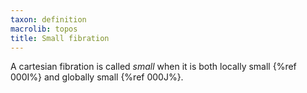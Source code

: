 ```yaml
---
taxon: definition
macrolib: topos
title: Small fibration
---
```


A cartesian fibration is called *small* when it is both locally small
{%ref 000I%} and globally small {%ref 000J%}.
